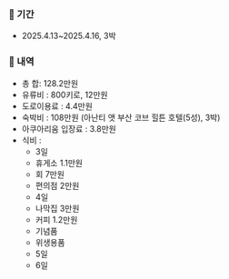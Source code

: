 ### 🚙 기간
- 2025.4.13~2025.4.16, 3박

### 📘 내역
- 총 합: 128.2만원
- 유류비 : 800키로, 12만원
- 도로이용료 : 4.4만원
- 숙박비 : 108만원 (아난티 앳 부산 코브 힐튼 호텔(5성), 3박)
- 아쿠아리움 입장료 : 3.8만원
- 식비 : 
	- 3일
	- 휴게소 1.1만원
	- 회 7만원
	- 편의점 2만원
	- 4일
	- 나막집 3만원
	- 커피 1.2만원
	- 기념품 
	- 위생용품 
	- 5일
	- 6일
